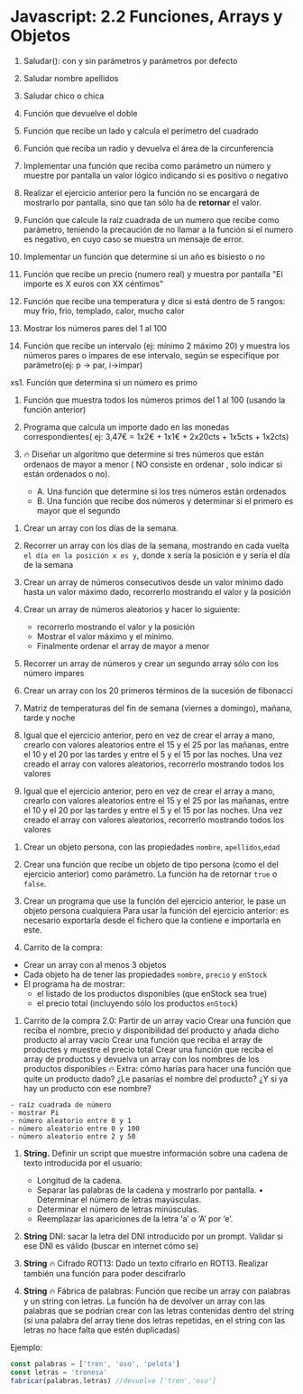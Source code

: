 # Javascript: 2.2 Funciones, Arrays y Objetos

<!--  Funciones: -->

1. Saludar(): con y sin parámetros y parámetros por defecto

1. Saludar nombre apellidos

1. Saludar chico o chica

1. Función que devuelve el doble

1. Función que recibe un lado y calcula el perímetro del cuadrado

1. Función que reciba un radio y devuelva el área de la circunferencia

1. Implementar una función que reciba como parámetro un número y muestre por pantalla un valor lógico indicando si es positivo o negativo

1. Realizar el ejercicio anterior pero la función no se encargará de mostrarlo por pantalla, sino que tan sólo ha de **retornar** el valor.

1. Función que calcule la raíz cuadrada de un numero que recibe como parámetro, teniendo la precaución de no llamar a la función si el numero es negativo, en cuyo caso se muestra un mensaje de error.

1. Implementar un función que determine si un año es bisiesto o no

1. Función que recibe un precio (numero real) y muestra por pantalla "El importe es X euros con XX céntimos"

1. Función que recibe una temperatura y dice si está dentro de 5 rangos: muy frio, frio, templado, calor, mucho calor

1. Mostrar los números pares del 1 al 100

1. Función que recibe un intervalo (ej: mínimo 2 máximo 20) y muestra los números pares o impares de ese intervalo, según se especifique por parámetro(ej: p -> par, i->impar)

xs1. Función que determina si un número es primo

1.  Función que muestra todos los números primos del 1 al 100 (usando la función anterior)

1.  Programa que calcula un importe dado en las monedas correspondientes( ej: 3,47€ = 1x2€ + 1x1€ + 2x20cts + 1x5cts + 1x2cts)

1.  🔥 Diseñar un algoritmo que determine si tres números que están ordenaos de mayor a menor ( NO consiste en ordenar , solo indicar si están ordenados o no).

    - A. Una función que determine si los tres números están ordenados
    - B. Una función que recibe dos números y determinar si el primero es mayor que el segundo



<!-- Arrays: -->

1.  Crear un array con los días de la semana.

1.  Recorrer un array con los días de la semana, mostrando en cada vuelta `el día en la posición x es y`, donde x sería la posición e y sería el día de la semana

1.  Crear un array de números consecutivos desde un valor mínimo dado hasta un valor máximo dado, recorrerlo mostrando el valor y la posición

1.  Crear un array de números aleatorios y hacer lo siguiente:

    - recorrerlo mostrando el valor y la posición
    - Mostrar el valor máximo y el mínimo.
    - Finalmente ordenar el array de mayor a menor

1.  Recorrer un array de números y crear un segundo array sólo con los número impares

1.  Crear un array con los 20 primeros términos de la sucesión de fibonacci

1.  Matriz de temperaturas del fin de semana (viernes a domingo), mañana, tarde y noche

1.  Igual que el ejercicio anterior, pero en vez de crear el array a mano, crearlo con valores aleatorios entre el 15 y el 25 por las mañanas, entre el 10 y el 20 por las tardes y entre el 5 y el 15 por las noches.
    Una vez creado el array con valores aleatorios, recorrerlo mostrando todos los valores

1. Igual que el ejercicio anterior, pero en vez de crear el array a mano, crearlo con valores aleatorios entre el 15 y el 25 por las mañanas, entre el 10 y el 20 por las tardes y entre el 5 y el 15 por las noches. 
Una vez creado el array con valores aleatorios, recorrerlo mostrando todos los valores

<!-- ## Objetos -->
    
<!-- ### Definidos por el usuario: -->

1. Crear un objeto persona, con las propiedades `nombre`, `apellidos`,`edad`

1. Crear una función que recibe un objeto de tipo persona (como el del ejercicio anterior) como parámetro. La función ha de retornar `true` o `false`.


1. Crear un programa que use la función del ejercicio anterior, le pase un objeto persona cualquiera 
 Para usar la función del ejercicio anterior: es necesario exportarla desde el fichero que la contiene e importarla en este. 

1. Carrito de la compra: 
- Crear un array con al menos 3 objetos
- Cada objeto ha de tener las propiedades `nombre`, `precio` y `enStock`
- El programa ha de mostrar: 
    - el listado de los productos disponibles (que enStock sea true)
    - el precio total (incluyendo sólo los productos `enStock`)

1. Carrito de la compra 2.0:
Partir de un array vacio
Crear una función que reciba el nombre, precio y disponibilidad del producto y añada dicho producto al array vacío
Crear una función que reciba el array de productes y muestre el precio total
Crear una función que reciba el array de productos y devuelva un array con los nombres de los productos disponibles
🔥 Extra: cómo harías para hacer una función que quite un producto dado? ¿Le pasarías el nombre del producto? ¿Y si ya hay un producto con ese nombre?



<!-- ### Propios de JS: -->

    - raíz cuadrada de número
    - mostrar Pi
    - número aleatorio entre 0 y 1
    - número aleatorio entre 0 y 100
    - número aleatorio entre 2 y 50

1.  **String.** Definir un script que muestre información sobre una cadena de texto introducida por el usuario:

    - Longitud de la cadena.
    - Separar las palabras de la cadena y mostrarlo por pantalla. • Determinar el número de letras mayúsculas.
    - Determinar el número de letras minúsculas.
    - Reemplazar las apariciones de la letra ‘a’ o ‘A’ por ‘e’.

1.  **String** DNI: sacar la letra del DNI introducido por un prompt. Validar si ese DNI es válido (buscar en internet cómo se)

1. **String** 🔥 Cifrado ROT13: Dado un texto cifrarlo en ROT13. Realizar también una función para poder descifrarlo

1. **String** 🔥 Fábrica de palabras: Función que recibe un array con palabras y un string con letras. La función ha de devolver un array con las palabras que se podrían crear con las letras contenidas dentro del string (si una palabra del array tiene dos letras repetidas, en el string con las letras no hace falta que estén duplicadas)

Ejemplo:
```js
const palabras = ['tren', 'oso', 'pelota']
const letras = 'tronesa'
fabricar(palabras,letras) //devuelve ['tren','oso']
```
